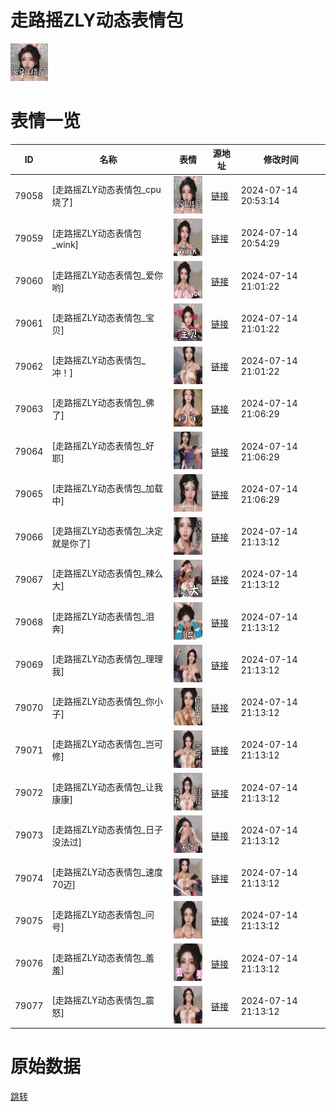 # 走路摇ZLY动态表情包

<img src="./cover.png" height="60" alt="cover" />

# 表情一览

|ID|名称|表情|源地址|修改时间|
|----|----|----|----|----|
|79058|[走路摇ZLY动态表情包_cpu烧了]|<img src="./pic/079058_%5B走路摇ZLY动态表情包_cpu烧了%5D.gif" height="60" alt="cpu烧了"/>|[链接](https://i0.hdslb.com/bfs/emote/900fead239b037da62aa8ec6a29bfeafb6cfb8db.gif)|2024-07-14 20:53:14|
|79059|[走路摇ZLY动态表情包_wink]|<img src="./pic/079059_%5B走路摇ZLY动态表情包_wink%5D.gif" height="60" alt="wink"/>|[链接](https://i0.hdslb.com/bfs/emote/40aac52134949bc55bf9df5f666d7e6e2b62939b.gif)|2024-07-14 20:54:29|
|79060|[走路摇ZLY动态表情包_爱你哟]|<img src="./pic/079060_%5B走路摇ZLY动态表情包_爱你哟%5D.gif" height="60" alt="爱你哟"/>|[链接](https://i0.hdslb.com/bfs/emote/f311b0e5d3b1eb0ac1a43b5956e4c1d87a2358d3.gif)|2024-07-14 21:01:22|
|79061|[走路摇ZLY动态表情包_宝贝]|<img src="./pic/079061_%5B走路摇ZLY动态表情包_宝贝%5D.gif" height="60" alt="宝贝"/>|[链接](https://i0.hdslb.com/bfs/emote/3c6f642e3fe72d0e539d0019c04b54858709aa20.gif)|2024-07-14 21:01:22|
|79062|[走路摇ZLY动态表情包_冲！]|<img src="./pic/079062_%5B走路摇ZLY动态表情包_冲！%5D.gif" height="60" alt="冲！"/>|[链接](https://i0.hdslb.com/bfs/emote/db5d1b964bc1dee1714c3e5f30f83abddd00e350.gif)|2024-07-14 21:01:22|
|79063|[走路摇ZLY动态表情包_佛了]|<img src="./pic/079063_%5B走路摇ZLY动态表情包_佛了%5D.gif" height="60" alt="佛了"/>|[链接](https://i0.hdslb.com/bfs/emote/07acd192dd3ca05936a672dca6b903c7fae0b3ae.gif)|2024-07-14 21:06:29|
|79064|[走路摇ZLY动态表情包_好耶]|<img src="./pic/079064_%5B走路摇ZLY动态表情包_好耶%5D.gif" height="60" alt="好耶"/>|[链接](https://i0.hdslb.com/bfs/emote/457b38024c0c6a6c255ae01170ad0a916133e555.gif)|2024-07-14 21:06:29|
|79065|[走路摇ZLY动态表情包_加载中]|<img src="./pic/079065_%5B走路摇ZLY动态表情包_加载中%5D.gif" height="60" alt="加载中"/>|[链接](https://i0.hdslb.com/bfs/emote/dffb6d96499f9ed740a8e66dfee5102ff3e760fd.gif)|2024-07-14 21:06:29|
|79066|[走路摇ZLY动态表情包_决定就是你了]|<img src="./pic/079066_%5B走路摇ZLY动态表情包_决定就是你了%5D.gif" height="60" alt="决定就是你了"/>|[链接](https://i0.hdslb.com/bfs/emote/a39061d1d4a9919f084ef5f2a10b2c48f6bc25c9.gif)|2024-07-14 21:13:12|
|79067|[走路摇ZLY动态表情包_辣么大]|<img src="./pic/079067_%5B走路摇ZLY动态表情包_辣么大%5D.gif" height="60" alt="辣么大"/>|[链接](https://i0.hdslb.com/bfs/emote/ee26ab286523683f86f673242bd272234ef5f198.gif)|2024-07-14 21:13:12|
|79068|[走路摇ZLY动态表情包_泪奔]|<img src="./pic/079068_%5B走路摇ZLY动态表情包_泪奔%5D.gif" height="60" alt="泪奔"/>|[链接](https://i0.hdslb.com/bfs/emote/b829bc74c2eb545c87a5440704cdc26595abddab.gif)|2024-07-14 21:13:12|
|79069|[走路摇ZLY动态表情包_理理我]|<img src="./pic/079069_%5B走路摇ZLY动态表情包_理理我%5D.gif" height="60" alt="理理我"/>|[链接](https://i0.hdslb.com/bfs/emote/c05bdfe1b3a38434e07ae19f817f965a63e78096.gif)|2024-07-14 21:13:12|
|79070|[走路摇ZLY动态表情包_你小子]|<img src="./pic/079070_%5B走路摇ZLY动态表情包_你小子%5D.gif" height="60" alt="你小子"/>|[链接](https://i0.hdslb.com/bfs/emote/87a227b9f11888d0d453ad9d50a830ac8ecd02bf.gif)|2024-07-14 21:13:12|
|79071|[走路摇ZLY动态表情包_岂可修]|<img src="./pic/079071_%5B走路摇ZLY动态表情包_岂可修%5D.gif" height="60" alt="岂可修"/>|[链接](https://i0.hdslb.com/bfs/emote/898e1937bfef5d073765010a5e7269570c63469a.gif)|2024-07-14 21:13:12|
|79072|[走路摇ZLY动态表情包_让我康康]|<img src="./pic/079072_%5B走路摇ZLY动态表情包_让我康康%5D.gif" height="60" alt="让我康康"/>|[链接](https://i0.hdslb.com/bfs/emote/c7bedc785af876054cb9e5ac12ddacb287886590.gif)|2024-07-14 21:13:12|
|79073|[走路摇ZLY动态表情包_日子没法过]|<img src="./pic/079073_%5B走路摇ZLY动态表情包_日子没法过%5D.gif" height="60" alt="日子没法过"/>|[链接](https://i0.hdslb.com/bfs/emote/991bd78934a8cc648a5826e74e4cfef7bce211ea.gif)|2024-07-14 21:13:12|
|79074|[走路摇ZLY动态表情包_速度70迈]|<img src="./pic/079074_%5B走路摇ZLY动态表情包_速度70迈%5D.gif" height="60" alt="速度70迈"/>|[链接](https://i0.hdslb.com/bfs/emote/afeb995e40237791a62afab850d471c8e344efeb.gif)|2024-07-14 21:13:12|
|79075|[走路摇ZLY动态表情包_问号]|<img src="./pic/079075_%5B走路摇ZLY动态表情包_问号%5D.gif" height="60" alt="问号"/>|[链接](https://i0.hdslb.com/bfs/emote/16a094a377aff5c1c2bfcc62df4461025977d50b.gif)|2024-07-14 21:13:12|
|79076|[走路摇ZLY动态表情包_羞羞]|<img src="./pic/079076_%5B走路摇ZLY动态表情包_羞羞%5D.gif" height="60" alt="羞羞"/>|[链接](https://i0.hdslb.com/bfs/emote/831028dcaedb1c517e50ecb7a30a493d8099089e.gif)|2024-07-14 21:13:12|
|79077|[走路摇ZLY动态表情包_震怒]|<img src="./pic/079077_%5B走路摇ZLY动态表情包_震怒%5D.gif" height="60" alt="震怒"/>|[链接](https://i0.hdslb.com/bfs/emote/3f9b10b55386fd20d06ac8c8aec4bf03c745c3ba.gif)|2024-07-14 21:13:12|

# 原始数据

[跳转](./raw.json)

